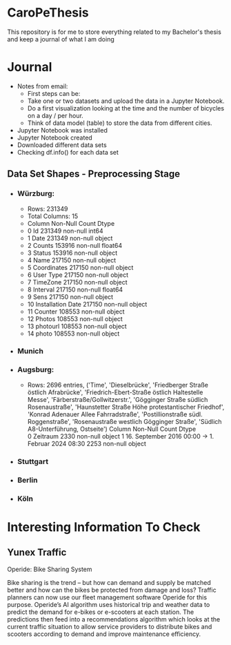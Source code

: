 # CaroPeThesis
This repository is for me to store everything related to my Bachelor's thesis and keep a journal of what I am doing

# Journal
- Notes from email:
  -  First steps can be: 
  - Take one or two datasets  and upload the data in a Jupyter Notebook. 
  - Do a first visualization looking at the time and the number of bicycles on a day / per hour.
  - Think of data model (table) to store the data from different cities. 
- Jupyter Notebook was installed
- Jupyter Notebook created
- Downloaded different data sets
- Checking df.info() for each data set

## Data Set Shapes - Preprocessing Stage
- ### Würzburg:
  - Rows: 231349
  - Total Columns: 15
  -    Column             Non-Null Count   Dtype  
  - 0   Id                 231349 non-null  int64
  - 1   Date               231349 non-null  object
  - 2   Counts             153916 non-null  float64
  - 3   Status             153916 non-null  object
  - 4   Name               217150 non-null  object
  - 5   Coordinates        217150 non-null  object
  - 6   User Type          217150 non-null  object
  - 7   TimeZone           217150 non-null  object
  - 8   Interval           217150 non-null  float64
  - 9   Sens               217150 non-null  object
  - 10  Installation Date  217150 non-null  object
  - 11  Counter            108553 non-null  object
  - 12  Photos             108553 non-null  object
  - 13  photourl           108553 non-null  object
  - 14  photo              108553 non-null  object 

- ### Munich
- ### Augsburg:
  - Rows: 2696 entries, ('Time', 'Dieselbrücke', 'Friedberger Straße östlich Afrabrücke', 'Friedrich-Ebert-Straße östlich Haltestelle Messe', 'Färberstraße/Gollwitzerstr.', 'Gögginger Straße südlich Rosenaustraße', 'Haunstetter Straße Höhe protestantischer Friedhof', 'Konrad Adenauer Allee Fahrradstraße', 'Postillionstraße südl. Roggenstraße', 'Rosenaustraße westlich Gögginger Straße', 'Südlich A8-Unterführung, Ostseite') 
        Column                                             Non-Null Count  Dtype  
     0   Zeitraum                                           2330 non-null   object 
     1   16. September 2016 00:00 -> 1. Februar 2024 08:30  2253 non-null   object 

- ### Stuttgart
- ### Berlin
- ### Köln

# Interesting Information To Check
## Yunex Traffic

Operide: Bike Sharing System

Bike sharing is the trend – but how can demand and supply be matched better and how can the bikes be protected from damage and loss? Traffic planners can now use our fleet management software Operide for this purpose. Operide’s AI algorithm uses historical trip and weather data to predict the demand for e-bikes or e-scooters at each station. The predictions then feed into a recommendations algorithm which looks at the current traffic situation to allow service providers to distribute bikes and scooters according to demand and improve maintenance efficiency.

